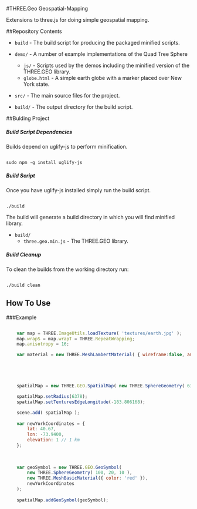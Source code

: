 #THREE.Geo Geospatial-Mapping

Extensions to three.js for doing simple geospatial mapping.


##Repository Contents

* `build`			              - The build script for producing the packaged minified scripts.

* `demo/`			              - A number of example implementations of the Quad Tree Sphere
  * `js/`			              - Scripts used by the demos including the minified version of the THREE.GEO library.
  * `globe.html`   				  - A simple earth globe with a marker placed over New York state.
	
* `src/`                          - The main source files for the project.

* `build/`                        - The output directory for the build script.


##Bulding Project


##### Build Script Dependencies

Builds depend on uglify-js to perform minification.

```

sudo npm -g install uglify-js

```

##### Build Script

Once you have uglify-js installed simply run the build script.

```

./build

```

The build will generate a build directory in which you will find minified library.

* `build/`
	* `three.geo.min.js`          - The THREE.GEO library.


##### Build Cleanup

To clean the builds from the working directory run:

```

./build clean

```

## How To Use


###Example
```javascript

	var map = THREE.ImageUtils.loadTexture( 'textures/earth.jpg' );
	map.wrapS = map.wrapT = THREE.RepeatWrapping;
	map.anisotropy = 16;

	var material = new THREE.MeshLambertMaterial( { wireframe:false, ambient: 0xFFFFFF, map: map } );





	spatialMap = new THREE.GEO.SpatialMap( new THREE.SphereGeometry( 6378, 200, 100 ), material );

	spatialMap.setRadius(6378);
	spatialMap.setTexturesEdgeLongitude(-183.806168);

	scene.add( spatialMap );
	
	var newYorkCoordinates = {
		lat: 40.67,
		lon: -73.9400,
		elevation: 1 // 1 km
	};
	
	
	
	var geoSymbol = new THREE.GEO.GeoSymbol(
		new THREE.SphereGeometry( 100, 20, 10 ),
		new THREE.MeshBasicMaterial({ color: 'red' }),
		newYorkCoordinates
	);
	
	spatialMap.addGeoSymbol(geoSymbol);


```
